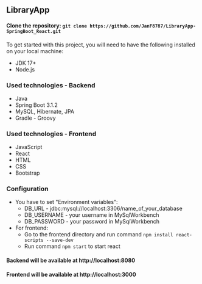 ## LibraryApp

#### Clone the repository: `git clone https://github.com/JanF8787/LibraryApp-SpringBoot_React.git`

To get started with this project, you will need to have the following installed on your local machine:

* JDK 17+
* Node.js

### Used technologies - Backend

* Java
* Spring Boot 3.1.2
* MySQL, Hibernate, JPA
* Gradle - Groovy

### Used technologies - Frontend

* JavaScript
* React
* HTML
* CSS
* Bootstrap

### Configuration

* You have to set "Environment variables":
    * DB_URL - jdbc:mysql://localhost:3306/name_of_your_database
    * DB_USERNAME - your username in MySqlWorkbench
    * DB_PASSWORD - your password in MySqlWorkbench
* For frontend:
    * Go to the frontend directory and run command `npm install react-scripts --save-dev`
    * Run command `npm start` to start react


#### Backend will be available at http://localhost:8080
#### Frontend will be available at http://localhost:3000
